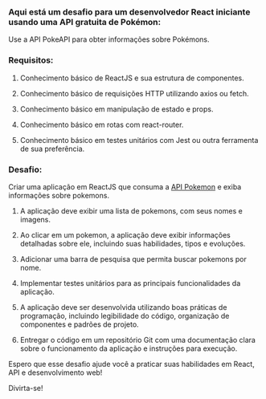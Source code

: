 ### Aqui está um desafio para um desenvolvedor React iniciante usando uma API gratuita de Pokémon:

Use a API PokeAPI para obter informações sobre Pokémons.

### **Requisitos**:

1. Conhecimento básico de ReactJS e sua estrutura de componentes.

2. Conhecimento básico de requisições HTTP utilizando axios ou fetch.

3. Conhecimento básico em manipulação de estado e props.

4. Conhecimento básico em rotas com react-router.

5. Conhecimento básico em testes unitários com Jest ou outra ferramenta de sua preferência.

### **Desafio**:

Criar uma aplicação em ReactJS que consuma a [API Pokemon](https://pokeapi.co/) e exiba informações sobre pokemons.

1. A aplicação deve exibir uma lista de pokemons, com seus nomes e imagens.

2. Ao clicar em um pokemon, a aplicação deve exibir informações detalhadas sobre ele, incluindo suas habilidades, tipos e evoluções.

3. Adicionar uma barra de pesquisa que permita buscar pokemons por nome.

4. Implementar testes unitários para as principais funcionalidades da aplicação.

5. A aplicação deve ser desenvolvida utilizando boas práticas de programação, incluindo legibilidade do código, organização de componentes e padrões de projeto.

6. Entregar o código em um repositório Git com uma documentação clara sobre o funcionamento da aplicação e instruções para execução.

Espero que esse desafio ajude você a praticar suas habilidades em React, API e desenvolvimento web!

Divirta-se!
